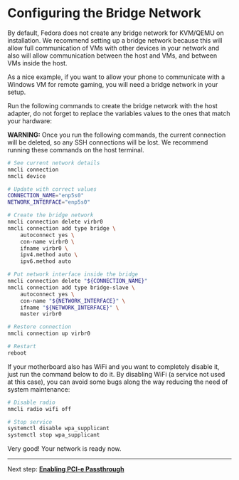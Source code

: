 # Configuring the Bridge Network

By default, Fedora does not create any bridge network for KVM/QEMU on installation. We recommend setting up a bridge network because this will allow full communication of VMs with other devices in your network and also will allow communication between the host and VMs, and between VMs inside the host.

As a nice example, if you want to allow your phone to communicate with a Windows VM for remote gaming, you will need a bridge network in your setup.

Run the following commands to create the bridge network with the host adapter, do not forget to replace the variables values to the ones that match your hardware:

**WARNING:** Once you run the following commands, the current connection will be deleted, so any SSH connections will be lost. We recommend running these commands on the host terminal.

```bash
# See current network details
nmcli connection
nmcli device
```

```bash
# Update with correct values 
CONNECTION_NAME="enp5s0"
NETWORK_INTERFACE="enp5s0"

# Create the bridge network
nmcli connection delete virbr0
nmcli connection add type bridge \
    autoconnect yes \
    con-name virbr0 \
    ifname virbr0 \
    ipv4.method auto \
    ipv6.method auto

# Put network interface inside the bridge
nmcli connection delete "${CONNECTION_NAME}"
nmcli connection add type bridge-slave \
    autoconnect yes \
    con-name "${NETWORK_INTERFACE}" \
    ifname "${NETWORK_INTERFACE}" \
    master virbr0

# Restore connection
nmcli connection up virbr0

# Restart
reboot
```

If your motherboard also has WiFi and you want to completely disable it, just run the command below to do it. By disabling WiFi (a service not used at this case), you can avoid some bugs along the way reducing the need of system maintenance:

```bash
# Disable radio
nmcli radio wifi off

# Stop service
systemctl disable wpa_supplicant
systemctl stop wpa_supplicant
```

Very good! Your network is ready now.

----

Next step: **[Enabling PCI-e Passthrough](02%20-%20PCI-e%20Passthrough.md)**
